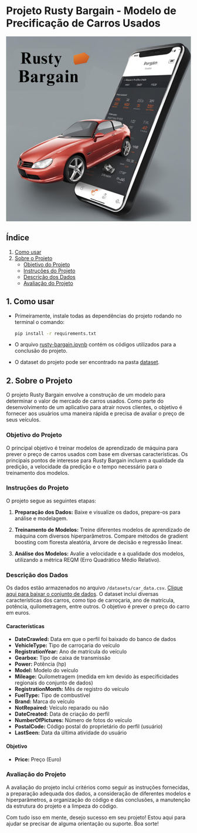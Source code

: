 # Projeto Rusty Bargain - Modelo de Precificação de Carros Usados

![Rusty Bargain](/img/Bargain.png)

## Índice

1. [Como usar](#1-como-usar)
2. [Sobre o Projeto](#2-sobre-o-projeto)
    - [Objetivo do Projeto](#objetivo-do-projeto)
    - [Instruções do Projeto](#instruções-do-projeto)
    - [Descrição dos Dados](#descrição-dos-dados)
    - [Avaliação do Projeto](#avaliação-do-projeto)

## 1. Como usar

- Primeiramente, instale todas as dependências do projeto rodando no terminal o comando:

    ```bash
    pip install -r requirements.txt
    ```

- O arquivo [rusty-bargain.ipynb](rusty-bargain.ipynb) contém os códigos utilizados para a conclusão do projeto.
- O dataset do projeto pode ser encontrado na pasta [dataset](./datasets/). 

## 2. Sobre o Projeto

O projeto Rusty Bargain envolve a construção de um modelo para determinar o valor de mercado de carros usados. Como parte do desenvolvimento de um aplicativo para atrair novos clientes, o objetivo é fornecer aos usuários uma maneira rápida e precisa de avaliar o preço de seus veículos.

### Objetivo do Projeto

O principal objetivo é treinar modelos de aprendizado de máquina para prever o preço de carros usados com base em diversas características. Os principais pontos de interesse para Rusty Bargain incluem a qualidade da predição, a velocidade da predição e o tempo necessário para o treinamento dos modelos.

### Instruções do Projeto

O projeto segue as seguintes etapas:

1. **Preparação dos Dados:** Baixe e visualize os dados, prepare-os para análise e modelagem.

2. **Treinamento de Modelos:** Treine diferentes modelos de aprendizado de máquina com diversos hiperparâmetros. Compare métodos de gradient boosting com floresta aleatória, árvore de decisão e regressão linear.

3. **Análise dos Modelos:** Avalie a velocidade e a qualidade dos modelos, utilizando a métrica REQM (Erro Quadrático Médio Relativo).

### Descrição dos Dados

Os dados estão armazenados no arquivo `/datasets/car_data.csv`. [Clique aqui para baixar o conjunto de dados](https://practicum-content.s3.us-west-1.amazonaws.com/datasets/car_data.csv). O dataset inclui diversas características dos carros, como tipo de carroçaria, ano de matrícula, potência, quilometragem, entre outros. O objetivo é prever o preço do carro em euros.

#### Características

- **DateCrawled:** Data em que o perfil foi baixado do banco de dados
- **VehicleType:** Tipo de carroçaria do veículo
- **RegistrationYear:** Ano de matrícula do veículo
- **Gearbox:** Tipo de caixa de transmissão
- **Power:** Potência (hp)
- **Model:** Modelo do veículo
- **Mileage:** Quilometragem (medida em km devido às especificidades regionais do conjunto de dados)
- **RegistrationMonth:** Mês de registro do veículo
- **FuelType:** Tipo de combustível
- **Brand:** Marca do veículo
- **NotRepaired:** Veículo reparado ou não
- **DateCreated:** Data de criação do perfil
- **NumberOfPictures:** Número de fotos do veículo
- **PostalCode:** Código postal do proprietário do perfil (usuário)
- **LastSeen:** Data da última atividade do usuário

#### Objetivo

- **Price:** Preço (Euro)

### Avaliação do Projeto

A avaliação do projeto inclui critérios como seguir as instruções fornecidas, a preparação adequada dos dados, a consideração de diferentes modelos e hiperparâmetros, a organização do código e das conclusões, a manutenção da estrutura do projeto e a limpeza do código.

Com tudo isso em mente, desejo sucesso em seu projeto! Estou aqui para ajudar se precisar de alguma orientação ou suporte. Boa sorte!
